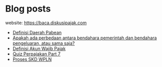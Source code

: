# Blog posts

website: https://baca.diskusipajak.com

<!-- BLOG-POST-LIST:START -->
- [Definisi Daerah Pabean](https://baca.diskusipajak.com/definisi-daerah-pabean/)
- [Apakah ada perbedaan antara bendahara pemerintah dan bendahara pengeluaran, atau sama saja?](https://baca.diskusipajak.com/apakah-ada-perbedaan-antara-bendahara-pemerintah-dan-bendahara-pengeluaran-atau-sama-saja/)
- [Definisi Akun Wajib Pajak](https://baca.diskusipajak.com/quiz-perpajakan-part-7-2/)
- [Quiz Perpajakan Part 7](https://baca.diskusipajak.com/quiz-perpajakan-part-7/)
- [Proses SKD WPLN](https://baca.diskusipajak.com/proses-skd-wpln/)
<!-- BLOG-POST-LIST:END -->

<!--
**kelaspajak/kelaspajak** is a ✨ _special_ ✨ repository because its `README.md` (this file) appears on your GitHub profile.

Here are some ideas to get you started:

- 🔭 I’m currently working on ...
- 🌱 I’m currently learning ...
- 👯 I’m looking to collaborate on ...
- 🤔 I’m looking for help with ...
- 💬 Ask me about ...
- 📫 How to reach me: ...
- 😄 Pronouns: ...
- ⚡ Fun fact: ...
-->
